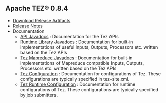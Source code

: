 <!--
   Licensed to the Apache Software Foundation (ASF) under one or more
   contributor license agreements.  See the NOTICE file distributed with
   this work for additional information regarding copyright ownership.
   The ASF licenses this file to You under the Apache License, Version 2.0
   (the "License"); you may not use this file except in compliance with
   the License.  You may obtain a copy of the License at

       http://www.apache.org/licenses/LICENSE-2.0

   Unless required by applicable law or agreed to in writing, software
   distributed under the License is distributed on an "AS IS" BASIS,
   WITHOUT WARRANTIES OR CONDITIONS OF ANY KIND, either express or implied.
   See the License for the specific language governing permissions and
   limitations under the License.
-->

<head><title>Apache TEZ&reg; 0.8.4</title></head>

Apache TEZ&reg; 0.8.4
----------------------

- [Download Release Artifacts](http://www.apache.org/dyn/closer.lua/tez/0.8.4/)
- [Release Notes](0.8.4/release-notes.txt)
- Documentation
    - [API Javadocs](0.8.4/tez-api-javadocs/index.html) : Documentation for the Tez APIs
    - [Runtime Library Javadocs](0.8.4/tez-runtime-library-javadocs/index.html) : Documentation for built-in implementations of useful Inputs, Outputs, Processors etc. written based on the Tez APIs 
    - [Tez Mapreduce Javadocs](0.8.4/tez-mapreduce-javadocs/index.html) : Documentation for built-in implementations of Mapreduce compatible Inputs, Outputs, Processors etc. written based on the Tez APIs 
    - [Tez Configuration](0.8.4/tez-api-javadocs/configs/TezConfiguration.html) : Documentation for configurations of Tez. These configurations are typically specified in tez-site.xml.
    - [Tez Runtime Configuration](0.8.4/tez-runtime-library-javadocs/configs/TezRuntimeConfiguration.html) : Documentation for runtime configurations of Tez. These configurations are typically specified by job submitters.
